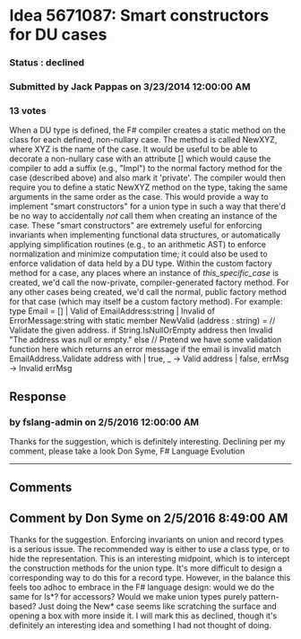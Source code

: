 # Idea 5671087: Smart constructors for DU cases #

### Status : declined

### Submitted by Jack Pappas on 3/23/2014 12:00:00 AM

### 13 votes

When a DU type is defined, the F# compiler creates a static method on the class for each defined, non-nullary case. The method is called NewXYZ, where XYZ is the name of the case.
It would be useful to be able to decorate a non-nullary case with an attribute [<SmartConstructor>] which would cause the compiler to add a suffix (e.g., "Impl") to the normal factory method for the case (described above) and also mark it 'private'. The compiler would then require you to define a static NewXYZ method on the type, taking the same arguments in the same order as the case.
This would provide a way to implement "smart constructors" for a union type in such a way that there'd be no way to accidentally _not_ call them when creating an instance of the case. These "smart constructors" are extremely useful for enforcing invariants when implementing functional data structures, or automatically applying simplification routines (e.g., to an arithmetic AST) to enforce normalization and minimize computation time; it could also be used to enforce validation of data held by a DU type.
Within the custom factory method for a case, any places where an instance of _this_specific_case_ is created, we'd call the now-private, compiler-generated factory method. For any other cases being created, we'd call the normal, public factory method for that case (which may itself be a custom factory method).
For example:
type Email =
[<SmartConstructor>]
| Valid of EmailAddress:string
| Invalid of ErrorMessage:string
with
static member NewValid (address : string) =
// Validate the given address.
if String.IsNullOrEmpty address then
Invalid "The address was null or empty."
else
// Pretend we have some validation function here which returns an error message if the email is invalid
match EmailAddress.Validate address with
| true, _ ->
Valid address
| false, errMsg ->
Invalid errMsg



## Response 
### by fslang-admin on 2/5/2016 12:00:00 AM

Thanks for the suggestion, which is definitely interesting. Declining per my comment, please take a look
Don Syme, F# Language Evolution

------------------------
## Comments


## Comment by Don Syme on 2/5/2016 8:49:00 AM
Thanks for the suggestion.
Enforcing invariants on union and record types is a serious issue. The recommended way is either to use a class type, or to hide the representation.
This is an interesting midpoint, which is to intercept the construction methods for the union type. It's more difficult to design a corresponding way to do this for a record type.
However, in the balance this feels too adhoc to embrace in the F# language design: would we do the same for Is*? for accessors? Would we make union types purely pattern-based? Just doing the New* case seems like scratching the surface and opening a box with more inside it.
I will mark this as declined, though it's definitely an interesting idea and something I had not thought of doing.

